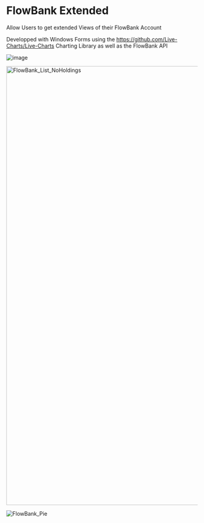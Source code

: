 # FlowBank Extended
Allow Users to get extended Views of their FlowBank Account

Developped with Windows Forms using the https://github.com/Live-Charts/Live-Charts Charting Library as well as the FlowBank API

![image](https://user-images.githubusercontent.com/33924543/134484965-bc85e08c-d2e2-4dab-aee2-667c1707344a.png)


<img width="1152" alt="FlowBank_List_NoHoldings" src="https://user-images.githubusercontent.com/33924543/143782938-1d2080c8-7e81-4944-8d20-44d653471ee9.png">

![FlowBank_Pie](https://user-images.githubusercontent.com/33924543/143782989-de561a7b-59ec-46cf-bcd8-c9cdcb99b6c0.JPG)
